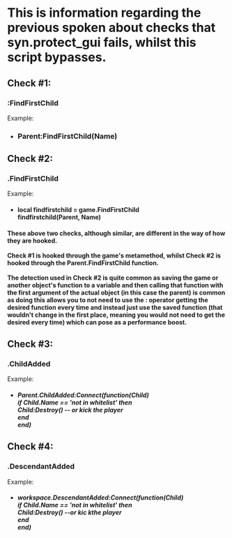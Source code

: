 # This is information regarding the previous spoken about checks that syn.protect_gui fails, whilst this script bypasses.

## Check \#1:
### :FindFirstChild
Example:
- ### Parent:FindFirstChild(Name)

## Check \#2:
### .FindFirstChild
Example:
- #### local findfirstchild = game.FindFirstChild <br>findfirstchild(Parent, Name)

#### These above two checks, although similar, are different in the way of how they are hooked. <br></br>Check \#1 is hooked through the game's metamethod, whilst Check \#2 is hooked through the Parent.FindFirstChild function. <br></br> The detection used in Check \#2 is quite common as saving the game or another object's function to a variable and then calling that function with the first argument of the actual object (in this case the parent) is common as doing this allows you to not need to use the : operator getting the desired function every time and instead just use the saved function (that wouldn't change in the first place, meaning you would not need to get the desired every time) which can pose as a performance boost.

## Check \#3:
### .ChildAdded
Example:
- ##### Parent.ChildAdded:Connect(function(Child)<br>if Child.Name == 'not in whitelist' then<br>Child:Destroy() -- or kick the player<br>end<br>end)

## Check \#4:
### .DescendantAdded
Example:
- ##### workspace.DescendantAdded:Connect(function(Child)<br>if Child.Name == 'not in whitelist' then<br>Child:Destroy() --or kic kthe player<br>end<br>end)
